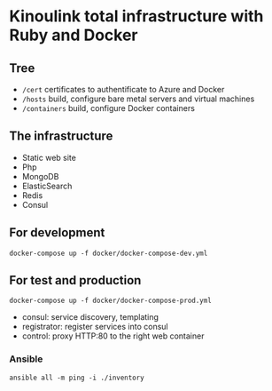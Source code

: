 # Kinoulink total infrastructure with Ruby and Docker

## Tree

- ````/cert```` certificates to authentificate to Azure and Docker
- ````/hosts```` build, configure bare metal servers and virtual machines
- ````/containers```` build, configure Docker containers

## The infrastructure

- Static web site
- Php
- MongoDB
- ElasticSearch
- Redis
- Consul

## For development

````docker-compose up -f docker/docker-compose-dev.yml````

## For test and production

````docker-compose up -f docker/docker-compose-prod.yml````

- consul: service discovery, templating
- registrator: register services into consul
- control: proxy HTTP:80 to the right web container

### Ansible

```ansible all -m ping -i ./inventory```